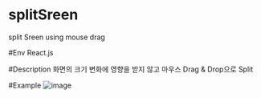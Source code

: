 # splitSreen
  split Sreen using mouse drag

#Env
  React.js

#Description
  화면의 크기 변화에 영향을 받지 않고 마우스 Drag & Drop으로 Split 
  
#Example
![image](https://user-images.githubusercontent.com/52990629/118115200-a16c0c80-b423-11eb-8c53-df325b5102b9.png)
